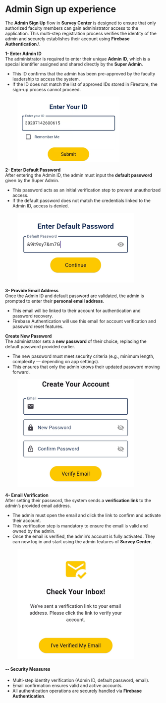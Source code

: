 # Admin Sign up experience

The **Admin Sign Up** flow in **Survey Center** is designed to ensure that only authorized faculty members can gain administrator access to the application. This multi-step registration process verifies the identity of the admin and securely establishes their account using **Firebase Authentication**.\


**1- Enter Admin ID**\
The administrator is required to enter their unique **Admin ID**, which is a special identifier assigned and shared directly by the **Super Admin**.

* This ID confirms that the admin has been pre-approved by the faculty leadership to access the system.
* If the ID does not match the list of approved IDs stored in Firestore, the sign-up process cannot proceed.

<figure><img src="../.gitbook/assets/image (7).png" alt="" width="329"><figcaption></figcaption></figure>

**2- Enter Default Password**\
After entering the Admin ID, the admin must input the **default password** given by the Super Admin.

* This password acts as an initial verification step to prevent unauthorized access.
* If the default password does not match the credentials linked to the Admin ID, access is denied.

<figure><img src="../.gitbook/assets/Screenshot_2025-05-09-02-08-31-950_com.example.student_questionnaire.jpg" alt="" width="375"><figcaption></figcaption></figure>

**3- Provide Email Address**\
Once the Admin ID and default password are validated, the admin is prompted to enter their **personal email address**.

* This email will be linked to their account for authentication and password recovery.
* Firebase Authentication will use this email for account verification and password reset features.

**Create New Password**\
The administrator sets a **new password** of their choice, replacing the default password provided earlier.

* The new password must meet security criteria (e.g., minimum length, complexity — depending on app settings).
* This ensures that only the admin knows their updated password moving forward.

<figure><img src="../.gitbook/assets/Screenshot_2025-05-09-02-08-44-553_com.example.student_questionnaire.jpg" alt="" width="375"><figcaption></figcaption></figure>

**4- Email Verification**\
After setting their password, the system sends a **verification link** to the admin’s provided email address.

* The admin must open the email and click the link to confirm and activate their account.
* This verification step is mandatory to ensure the email is valid and owned by the admin.
* Once the email is verified, the admin’s account is fully activated. They can now log in and start using the admin features of **Survey Center**.

<figure><img src="../.gitbook/assets/Screenshot_2025-05-09-02-09-06-956_com.example.student_questionnaire.jpg" alt="" width="375"><figcaption></figcaption></figure>

#### **-- Security Measures**&#x20;

* Multi-step identity verification (Admin ID, default password, email).
* Email confirmation ensures valid and active accounts.
* All authentication operations are securely handled via **Firebase Authentication**.
